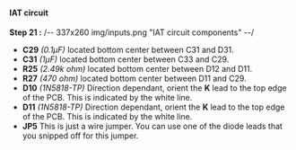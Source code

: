 #### IAT circuit
**Step 21 :**
/-- 337x260 img/inputs.png "IAT circuit components" --/ 

- **C29**	*(0.1µF)* located bottom center between C31 and D31.
- **C31**	*(1µF)* located bottom center between C33 and C29. 
- **R25**	*(2.49k ohm)* located bottom center between D12 and D11. 
- **R27**	*(470 ohm)* located bottom center between D11 and C29.
- **D10**	*(1N5818-TP)* Direction dependant, orient the **K** lead to the top edge of the PCB.  This is indicated by the white line.
- **D11**	*(1N5818-TP)* Direction dependant, orient the **K** lead to the top edge of the PCB.  This is indicated by the white line.
- **JP5**	This is just a wire jumper.  You can use one of the diode leads that you snipped off for this jumper.

